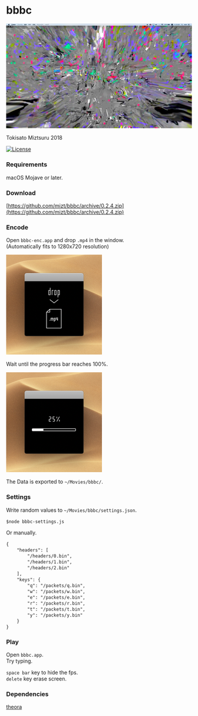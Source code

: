 # bbbc

![](./img/fig01.png "")

Tokisato Miztsuru 2018

[![License](https://img.shields.io/badge/License-BSD%203--Clause-blue.svg)](https://opensource.org/licenses/BSD-3-Clause)

### Requirements

macOS Mojave or later.

### Download

[https://github.com/mizt/bbbc/archive/0.2.4.zip](https://github.com/mizt/bbbc/archive/0.2.4.zip)

### Encode

Open `bbbc-enc.app` and drop `.mp4` in the window.    
(Automatically fits to 1280x720 resolution)   

![](./img/fig02.png "")

Wait until the progress bar reaches 100%.  

![](./img/fig03.png "")

The Data is exported to `~/Movies/bbbc/`. 


### Settings

Write random values to `~/Movies/bbbc/settings.json`.

	$node bbbc-settings.js

Or manually.
	
	{
		"headers": [
			"/headers/0.bin",
			"/headers/1.bin",
			"/headers/2.bin"
		],
		"keys": {
			"q": "/packets/q.bin",
			"w": "/packets/w.bin",
			"e": "/packets/e.bin",
			"r": "/packets/r.bin",
			"t": "/packets/t.bin",
			"y": "/packets/y.bin"
		}
	}

### Play

Open `bbbc.app`.    
Try typing.

`space bar` key to hide the fps.  
`delete` key erase screen.

### Dependencies

[theora](https://www.theora.org/faq/#14)
